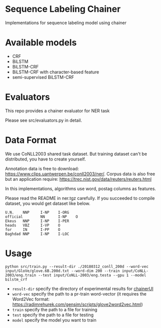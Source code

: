 # Sequence Labeling Chainer

Implementations for sequence labeling model using chainer

# Available models

- CRF
- BiLSTM
- BiLSTM-CRF
- BiLSTM-CRF with character-based feature
- semi-supervised BiLSTM-CRF


# Evaluators

This repo provides a chainer evaluator for NER task

Please see src/evaluators.py in detail.


# Data Format

We use CoNLL2003 shared task dataset.
But training dataset can't be distributed, you have to create yourself.

Annotation data is free to download: https://www.clips.uantwerpen.be/conll2003/ner/.
Corpus data is also free but an application require: https://trec.nist.gov/data/reuters/reuters.html

In this implementations, algorithms use word, postag columns as features.

Please read the README in ner.tgz carefully.
If you succeeded to compile dataset, you would get dataset like below.

```
U.N.    NNP     I-NP    I-ORG
official        NN      I-NP    O
Ekeus   NNP     I-NP    I-PER
heads   VBZ     I-VP    O
for     IN      I-PP    O
Baghdad NNP     I-NP    I-LOC
```

# Usage

```
python src/train.py --result-dir ./20180312_conll_200d --word-vec input/GloVe/glove.6B.200d.txt --word-dim 200 --train input/CoNLL-2003/eng.train --test input/CoNLL-2003/eng.testa --gpu 1 --model bilstm_crf
```

- `result-dir` specify the directory of experimental results for [chainerUI](https://github.com/chainer/chainerui)
- `word-vec` specify the path to a pr-train word-vector (it requires the Word2Vec format: https://radimrehurek.com/gensim/scripts/glove2word2vec.html)
- `train` specify the path to a file for training
- `test` specify the path to a file for testing
- `model` specify the model you want to train
